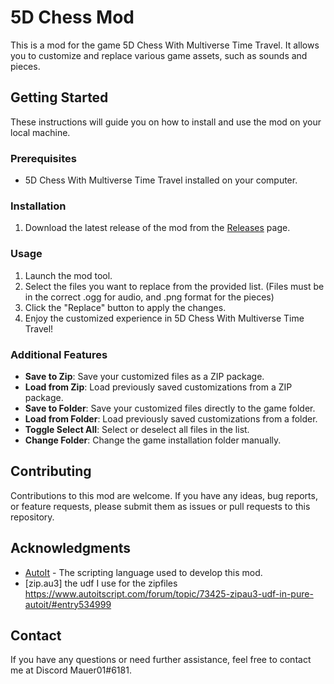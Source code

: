 # 5D Chess Mod

This is a mod for the game 5D Chess With Multiverse Time Travel. It allows you to customize and replace various game assets, such as sounds and pieces.

## Getting Started

These instructions will guide you on how to install and use the mod on your local machine.

### Prerequisites

- 5D Chess With Multiverse Time Travel installed on your computer.

### Installation

1. Download the latest release of the mod from the [Releases](https://github.com/mauer01/5dcwmtt-modder/releases) page.

### Usage

1. Launch the mod tool.
2. Select the files you want to replace from the provided list. (Files must be in the correct .ogg for audio, and .png format for the pieces)
3. Click the "Replace" button to apply the changes.
4. Enjoy the customized experience in 5D Chess With Multiverse Time Travel!

### Additional Features

- **Save to Zip**: Save your customized files as a ZIP package.
- **Load from Zip**: Load previously saved customizations from a ZIP package.
- **Save to Folder**: Save your customized files directly to the game folder.
- **Load from Folder**: Load previously saved customizations from a folder.
- **Toggle Select All**: Select or deselect all files in the list.
- **Change Folder**: Change the game installation folder manually.

## Contributing

Contributions to this mod are welcome. If you have any ideas, bug reports, or feature requests, please submit them as issues or pull requests to this repository.


## Acknowledgments

- [AutoIt](https://www.autoitscript.com/) - The scripting language used to develop this mod.
- [zip.au3] the udf I use for the zipfiles https://www.autoitscript.com/forum/topic/73425-zipau3-udf-in-pure-autoit/#entry534999

## Contact

If you have any questions or need further assistance, feel free to contact me at Discord Mauer01#6181.

